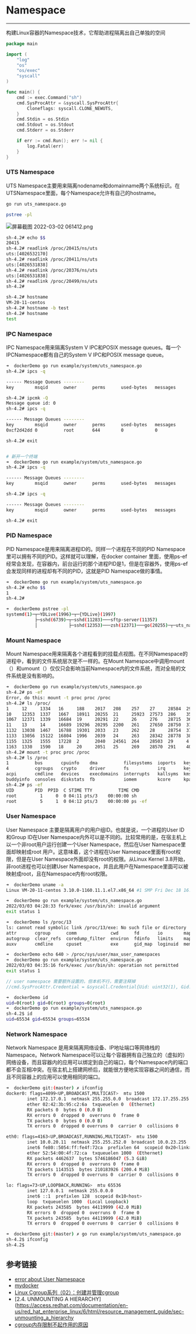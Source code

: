 # Namespace
***

构建Linux容器的Namespace技术，它帮助进程隔离出自己单独的空间

```go
package main

import (
	"log"
	"os"
	"os/exec"
	"syscall"
)

func main() {
	cmd := exec.Command("sh")
	cmd.SysProcAttr = &syscall.SysProcAttr{
		Cloneflags: syscall.CLONE_NEWUTS,
	}
	cmd.Stdin = os.Stdin
	cmd.Stdout = os.Stdout
	cmd.Stderr = os.Stderr

	if err := cmd.Run(); err != nil {
		log.Fatal(err)
	}
}
```

### UTS Namespace
UTS Namespace主要用来隔离nodename和domainname两个系统标识。在UTSNamespace里面，每个Namespace允许有自己的hostname。

```sh
go run uts_namespace.go
```

```sh
pstree -pl
```

![屏幕截图 2022-03-02 061412.png](https://p6-juejin.byteimg.com/tos-cn-i-k3u1fbpfcp/8d13696a61fe4e79a46550d6cc7ab2ec~tplv-k3u1fbpfcp-watermark.image?)


```sh
sh-4.2# echo $$
20415
sh-4.2# readlink /proc/20415/ns/uts
uts:[4026532170]
sh-4.2# readlink /proc/20411/ns/uts
uts:[4026531838]
sh-4.2# readlink /proc/20376/ns/uts
uts:[4026531838]
sh-4.2# readlink /proc/20499/ns/uts
sh-4.2#
```

```sh
sh-4.2# hostname
VM-20-11-centos
sh-4.2# hostname -b test
sh-4.2# hostname
test
```

### IPC Namespace
IPC Namespace用来隔离System V IPC和POSIX message queues。每一个IPCNamespace都有自己的System V IPC和POSIX message queue。

```sh
➜  dockerDemo go run example/system/uts_namespace.go
sh-4.2# ipcs -q

------ Message Queues --------
key        msqid      owner      perms      used-bytes   messages

sh-4.2# ipcmk -Q
Message queue id: 0
sh-4.2# ipcs -q

------ Message Queues --------
key        msqid      owner      perms      used-bytes   messages
0xcf2d42dd 0          root       644        0            0

sh-4.2# exit


# 新开一个终端
➜  dockerDemo go run example/system/uts_namespace.go
sh-4.2# ipcs -q

------ Message Queues --------
key        msqid      owner      perms      used-bytes   messages

sh-4.2# ipcs -q

------ Message Queues --------
key        msqid      owner      perms      used-bytes   messages

sh-4.2# exit
```

### PID Namespace
PID Namespace是用来隔离进程ID的。同样一个进程在不同的PID Namespace里可以拥有不同的PID。这样就可以理解，在docker container 里面，使用ps-ef经常会发现，在容器内，前台运行的那个进程PID是1，但是在容器外，使用ps-ef会发现同样的进程却有不同的PID，这就是PID Namespace做的事情。

```sh
➜  dockerDemo go run example/system/uts_namespace.go
sh-4.2# echo $$
1
sh-4.2#

➜  dockerDemo pstree -pl
systemd(1)─┬─YDLive(1996)─┬─{YDLive}(1997)
           ├─sshd(6739)─┬─sshd(11283)───sftp-server(11357)
           │            ├─sshd(12353)───zsh(12371)───go(20255)─┬─uts_namespace(20291)─┬─sh
```

### Mount Namespace
Mount Namespace用来隔离各个进程看到的挂载点视图。在不同Namespace的进程中，看到的文件系统层次是不一样的。在Mount Namespace中调用mount（）和umount（）仅仅只会影响当前Namespace内的文件系统，而对全局的文件系统是没有影响的。

```sh
➜  dockerDemo go run example/system/uts_namespace.go
sh-4.2# ps -ef
Error, do this: mount -t proc proc /proc
sh-4.2# ls /proc/
1     12     1334   16     188    2017   208    257    27     28584  292  412  537   6739  754   buddyinfo  diskstats    iomem      kpagecount  mounts        self           timer_list
10    12353  1337   1667   18911  20255  21     25923  27573  286    35   46   5681  680   755   bus        dma          ioports    kpageflags  mtrr          slabinfo       timer_stats
1067  12371  1339   16684  19     20291  22     26     276    28715  36   47   6     682   756   cgroups    driver       irq        loadavg     net           softirqs       tty
11    13     14     16689  19296  20295  2200   261    27650  28750  37   48   630   7     759   cmdline    execdomains  kallsyms   locks       pagetypeinfo  stat           uptime
1132  13038  1467   16788  19301  2033   23     262    28     28754  377  49   633   724   8     consoles   fb           kcore      mdstat      partitions    swaps          version
1133  13056  15122  16804  1996   2039   24     263    28342  28778  38   50   6367  7496  824   cpuinfo    filesystems  keys       meminfo     sched_debug   sys            vmallocinfo
1155  1325   1555   17228  2      2040   24561  264    28503  29     4    51   646   752   9     crypto     fs           key-users  misc        schedstat     sysrq-trigger  vmstat
1163  1330   1590   18     20     2051   25     269    28570  291    404  528  65    753   acpi  devices    interrupts   kmsg       modules     scsi          sysvipc        zoneinfo
sh-4.2# mount -t proc proc /proc
sh-4.2# ls /proc
1          bus       cpuinfo    dma          filesystems  ioports   keys        kpageflags  meminfo  mtrr          sched_debug  slabinfo  sys            timer_stats  vmallocinfo
4          cgroups   crypto     driver       fs           irq       key-users   loadavg     misc     net           schedstat    softirqs  sysrq-trigger  tty          vmstat
acpi       cmdline   devices    execdomains  interrupts   kallsyms  kmsg        locks       modules  pagetypeinfo  scsi         stat      sysvipc        uptime       zoneinfo
buddyinfo  consoles  diskstats  fb           iomem        kcore     kpagecount  mdstat      mounts   partitions    self         swaps     timer_list     version
sh-4.2# ps -ef
UID        PID  PPID  C STIME TTY          TIME CMD
root         1     0  0 04:11 pts/3    00:00:00 sh
root         5     1  0 04:12 pts/3    00:00:00 ps -ef
```

### User Namespace
User Namespace 主要是隔离用户的用户组ID。也就是说，一个进程的User ID 和Group ID在User Namespace内外可以是不同的。比较常用的是，在宿主机上以一个非root用户运行创建一个User Namespace，然后在User Namespace里面却映射成root 用户。这意味着，这个进程在User Namespace里面有root权限，但是在User Namespace外面却没有root的权限。从Linux Kernel 3.8开始，非root进程也可以创建User Namespace，并且此用户在Namespace里面可以被映射成root，且在Namespace内有root权限。

```sh
➜  dockerDemo uname -a
Linux VM-20-11-centos 3.10.0-1160.11.1.el7.x86_64 #1 SMP Fri Dec 18 16:34:56 UTC 2020 x86_64 x86_64 x86_64 GNU/Linux

➜  dockerDemo go run example/system/uts_namespace.go
2022/03/03 04:28:33 fork/exec /usr/bin/sh: invalid argument
exit status 1

➜  dockerDemo ls /proc/13
ls: cannot read symbolic link /proc/13/exe: No such file or directory
attr       cgroup      comm             cwd      fd       io        map_files  mountinfo   net        oom_adj        pagemap      projid_map  schedstat  smaps  statm    task     wchan
autogroup  clear_refs  coredump_filter  environ  fdinfo   limits    maps       mounts      ns         oom_score      patch_state  root        sessionid  stack  status   timers
auxv       cmdline     cpuset           exe      gid_map  loginuid  mem        mountstats  numa_maps  oom_score_adj  personality  sched       setgroups  stat   syscall  uid_map

➜  dockerDemo echo 640 > /proc/sys/user/max_user_namespaces
➜  dockerDemo go run example/system/uts_namespace.go
2022/03/03 04:35:16 fork/exec /usr/bin/sh: operation not permitted
exit status 1
```

```go
// user namespace 需要额外设置的，但本机不行，需要注释掉
//cmd.SysProcAttr.Credential = &syscall.Credential{Uid: uint32(1), Gid: uint32(1)}
```

```sh
➜  dockerDemo id
uid=0(root) gid=0(root) groups=0(root)
➜  dockerDemo go run example/system/uts_namespace.go
sh-4.2$ id
uid=65534 gid=65534 groups=65534
```

### Network Namespace
Network Namespace 是用来隔离网络设备、IP地址端口等网络栈的Namespace。Network Namespace可以让每个容器拥有自己独立的（虚拟的）网络设备，而且容器内的应用可以绑定到自己的端口，每个Namespace内的端口都不会互相冲突。在宿主机上搭建网桥后，就能很方便地实现容器之间的通信，而且不同容器上的应用可以使用相同的端口。

```sh
➜  dockerDemo git:(master) ✗ ifconfig
docker0: flags=4099<UP,BROADCAST,MULTICAST>  mtu 1500
        inet 172.17.0.1  netmask 255.255.0.0  broadcast 172.17.255.255
        ether 02:42:3b:95:c2:6a  txqueuelen 0  (Ethernet)
        RX packets 0  bytes 0 (0.0 B)
        RX errors 0  dropped 0  overruns 0  frame 0
        TX packets 0  bytes 0 (0.0 B)
        TX errors 0  dropped 0 overruns 0  carrier 0  collisions 0

eth0: flags=4163<UP,BROADCAST,RUNNING,MULTICAST>  mtu 1500
        inet 10.0.20.11  netmask 255.255.252.0  broadcast 10.0.23.255
        inet6 fe80::5054:ff:fe4f:72ca  prefixlen 64  scopeid 0x20<link>
        ether 52:54:00:4f:72:ca  txqueuelen 1000  (Ethernet)
        RX packets 4462637  bytes 5746186047 (5.3 GiB)
        RX errors 0  dropped 0  overruns 0  frame 0
        TX packets 1143515  bytes 210183926 (200.4 MiB)
        TX errors 0  dropped 0 overruns 0  carrier 0  collisions 0

lo: flags=73<UP,LOOPBACK,RUNNING>  mtu 65536
        inet 127.0.0.1  netmask 255.0.0.0
        inet6 ::1  prefixlen 128  scopeid 0x10<host>
        loop  txqueuelen 1000  (Local Loopback)
        RX packets 243585  bytes 44119999 (42.0 MiB)
        RX errors 0  dropped 0  overruns 0  frame 0
        TX packets 243585  bytes 44119999 (42.0 MiB)
        TX errors 0  dropped 0 overruns 0  carrier 0  collisions 0

➜  dockerDemo git:(master) ✗ go run example/system/uts_namespace.go
sh-4.2$ ifconfig
sh-4.2$
```

## 参考链接
- [error about User Namespace](https://github.com/xianlubird/mydocker/issues/3)
- [mydocker](https://github.com/xianlubird/mydocker)
- [Linux Cgroup系列（02）：创建并管理cgroup](https://segmentfault.com/a/1190000007241437)
- [2.4. UNMOUNTING A HIERARCHY](https://access.redhat.com/documentation/en-us/red_hat_enterprise_linux/6/html/resource_management_guide/sec-unmounting_a_hierarchy
- [cgroup内存限制不起作用的原因](https://segmentfault.com/a/1190000037504275)
